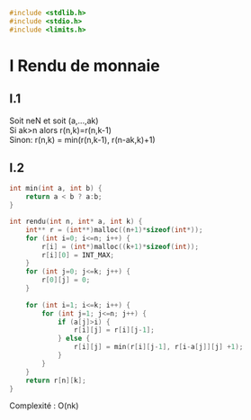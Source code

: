 ```c
#include <stdlib.h>
#include <stdio.h>
#include <limits.h>
```

# I Rendu de monnaie

## I.1 

Soit neN et soit (a,...,ak)  
Si ak>n alors r(n,k)=r(n,k-1)  
Sinon: r(n,k) = min(r(n,k-1), r(n-ak,k)+1)  


## I.2 

```c
int min(int a, int b) {
	return a < b ? a:b;
}

int rendu(int n, int* a, int k) {
	int** r = (int**)malloc((n+1)*sizeof(int*));
	for (int i=0; i<=n; i++) {
		r[i] = (int*)malloc((k+1)*sizeof(int));
		r[i][0] = INT_MAX;
	}
	for (int j=0; j<=k; j++) {
		r[0][j] = 0;
	}
	
	for (int i=1; i<=k; i++) {
		for (int j=1; j<=n; j++) {
			if (a[j]>i) {
				r[i][j] = r[i][j-1];
			} else {
				r[i][j] = min(r[i][j-1], r[i-a[j]][j] +1);
			}
		}
	}
	return r[n][k];
}

```
Complexité : O(nk)
